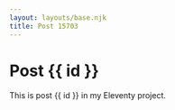 ```yaml
---
layout: layouts/base.njk
title: Post 15703
---
```


# Post {{ id }}

This is post {{ id }} in my Eleventy project.
